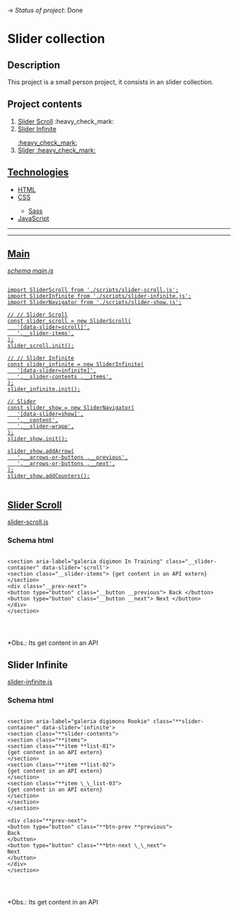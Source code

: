 -> _Status of project_: Done

# Slider collection

## Description

<p>This project is a small person project, it consists in an slider collection.</p>

## Project contents

<ol>
   <li><a href='#sliderScroll'>Slider Scroll</a> :heavy_check_mark:</li>
   <li><a href='#sliderInfinite'>Slider Infinite</p> :heavy_check_mark:</li>
   <li>Slider :heavy_check_mark:</li>
</ol>

## Technologies

<ul>
   <li>HTML</li>
   <li>CSS</li>
   <ul>
      <li>Sass</li>
   </ul>
   <li>JavaScript</li>
</ul>

<hr>
<hr>

<h2 id = 'main'>Main</h2>

_schema main.js_

<pre>
<code>
import SliderScroll from './scripts/slider-scroll.js';
import SliderInfinite from './scripts/slider-infinite.js';
import SliderNavigator from './scripts/slider-show.js';

// // Slider Scroll
const slider_scroll = new SliderScroll(
   '[data-slider=scroll]',
   '.__slider-items',
);
slider_scroll.init();

// // Slider Infinite
const slider_infinite = new SliderInfinite(
   '[data-slider=infinite]',
   '.__slider-contents .__items',
);
slider_infinite.init();

// Slider
const slider_show = new SliderNavigator(
   '[data-slider=show]',
   '.__content',
   '.__slider-wrapp',
);
slider_show.init();

slider_show.addArrow(
   '.__arrows-or-buttons .__previous',
   '.__arrows-or-buttons .__next',
);
slider_show.addCounters();
</code>
</pre>

<h2 id = 'sliderScroll'>Slider Scroll</h2>

<a href="https://github.com/AlvesPHGA/slider/blob/main/scripts/slider-scroll.js" >slider-scroll.js</a>

### Schema html

<pre>
<code>
&lt;section aria-label="galeria digimon In Training" class="__slider-container" data-slider='scroll'&gt;
&lt;section class="__slider-items"&gt; {get content in an API extern}  &lt;/section&gt;
&lt;div class="__prev-next"&gt;
&lt;button type="button" class="__button __previous"&gt; Back &lt;/button&gt;
&lt;button type="button" class="__button __next"&gt; Next &lt;/button&gt;
&lt;/div&gt;
&lt;/section&gt;
</pre>
</code>

\*Obs.: Its get content in an API

<h2 id = 'sliderInfinite'>Slider Infinite</h2>

<a href="https://github.com/AlvesPHGA/slider/blob/main/scripts/slider-infinite.js" >slider-infinite.js</a>

### Schema html

<pre>
<code>
&lt;section aria-label="galeria digimons Rookie" class="**slider-container" data-slider='infinite'&gt;
&lt;section class="**slider-contents"&gt;
&lt;section class="**items"&gt;
&lt;section class="**item **list-01"&gt;
{get content in an API extern}
&lt;/section&gt;
&lt;section class="**item **list-02"&gt;
{get content in an API extern}
&lt;/section&gt;
&lt;section class="**item \_\_list-03"&gt;
{get content in an API extern}
&lt;/section&gt;
&lt;/section&gt;
&lt;/section&gt;

&lt;div class="**prev-next"&gt;
&lt;button type="button" class="**btn-prev **previous"&gt;
Back
&lt;/button&gt;
&lt;button type="button" class="**btn-next \_\_next"&gt;
Next
&lt;/button&gt;
&lt;/div&gt;
&lt;/section&gt;
</pre>
</code>

\*Obs.: Its get content in an API
